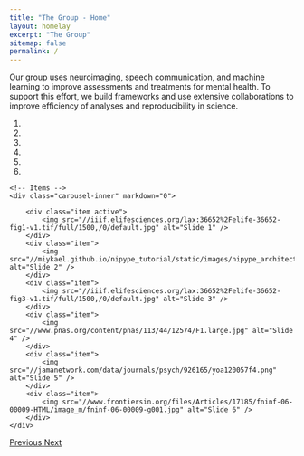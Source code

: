 ```yaml
---
title: "The Group - Home"
layout: homelay
excerpt: "The Group"
sitemap: false
permalink: /
---
```


Our group uses neuroimaging, speech communication, and machine learning to 
improve assessments and treatments for mental health. To support this effort, we 
build frameworks and use extensive collaborations to improve efficiency of 
analyses and reproducibility in science.

<div markdown="0" id="carousel" class="carousel slide" data-ride="carousel" data-interval="5000" data-pause="hover" >
    <!-- Menu -->
    <ol class="carousel-indicators">
        <li data-target="#carousel" data-slide-to="0" class="active"></li>
        <li data-target="#carousel" data-slide-to="1"></li>
        <li data-target="#carousel" data-slide-to="2"></li>
        <li data-target="#carousel" data-slide-to="3"></li>
        <li data-target="#carousel" data-slide-to="4"></li>
        <li data-target="#carousel" data-slide-to="5"></li>
    </ol>

    <!-- Items -->
    <div class="carousel-inner" markdown="0">

        <div class="item active">
            <img src="//iiif.elifesciences.org/lax:36652%2Felife-36652-fig1-v1.tif/full/1500,/0/default.jpg" alt="Slide 1" />
        </div>
        <div class="item">
            <img src="//miykael.github.io/nipype_tutorial/static/images/nipype_architecture.png" alt="Slide 2" />
        </div>
        <div class="item">
            <img src="//iiif.elifesciences.org/lax:36652%2Felife-36652-fig3-v1.tif/full/1500,/0/default.jpg" alt="Slide 3" />
        </div>
        <div class="item">
            <img src="//www.pnas.org/content/pnas/113/44/12574/F1.large.jpg" alt="Slide 4" />
        </div>
        <div class="item">
            <img src="//jamanetwork.com/data/journals/psych/926165/yoa120057f4.png" alt="Slide 5" />
        </div>
        <div class="item">
            <img src="//www.frontiersin.org/files/Articles/17185/fninf-06-00009-HTML/image_m/fninf-06-00009-g001.jpg" alt="Slide 6" />
        </div>
    </div>
  <a class="left carousel-control" href="#carousel" role="button" data-slide="prev">
    <span class="glyphicon glyphicon-chevron-left" aria-hidden="true"></span>
    <span class="sr-only">Previous</span>
  </a>
  <a class="right carousel-control" href="#carousel" role="button" data-slide="next">
    <span class="glyphicon glyphicon-chevron-right" aria-hidden="true"></span>
    <span class="sr-only">Next</span>
  </a>
</div>

<!--
We are grateful for funding from [NIBIB](https://www.nibib.nih.gov/), 
[NIMH](https://www.nimh.nih.gov/index.shtml), 
[McGovern Institute for Brain Research MINT Program](http://mcgovern.mit.edu/technology/neurotechnology-program),
[MITLL](https://mitll.mit.edu/), [MIT Philips Award for Clinicians](https://medicalresearch.mit.edu/),
and philanthropic support.
-->